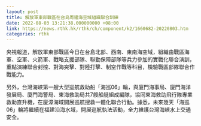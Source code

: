 ```yaml
---
layout: post
title: 解放軍東部戰區在台島周邊海空域組織聯合訓練
date: 2022-08-03 13:21:38.000000000 +08:00
link: https://news.rthk.hk/rthk/ch/component/k2/1660682-20220803.htm
categories: rthk
---
```


央視報道，解放軍東部戰區今日在台島北部、西南、東南海空域，組織由戰區海軍、空軍、火箭軍、戰略支援部隊、聯勤保障部隊等兵力參加的實戰化聯合演訓，重點演練聯合封控、對海突擊、對陸打擊、制空作戰等科目，檢驗戰區部隊聯合作戰能力。

另外，台灣海峽第一艘大型巡航救助船「海巡06」輪，與廈門海事局、廈門海洋發展局、廈門海警局、東海救助局共7艘船艇組成編隊，協同東海救助飛行隊專業救助直升機，在廈漳海域開展巡航搜救一體化聯合行動。據悉，未來幾天「海巡06」輪將繼續在福建沿海水域，開展巡航執法活動，全力維護台灣海峽水上交通安全。
